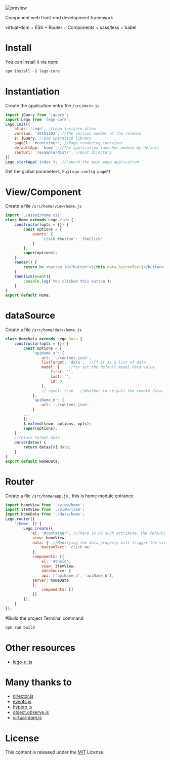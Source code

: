 ![preview](https://github.com/jlego/legojs/blob/master/lego-logo.png)

Component web front-end development framework

virtual-dom + ES6 + Router + Components + sass/less + babel

# Install

You can install it via npm:

```html
npm install -S lego-core
```

# Instantiation
Create the application entry file `/src/main.js`
```javascript
import jQuery from 'jquery';
import Lego from 'lego-core';
Lego.init({
    alias: 'Lego', //Lego instance alias
    version: '20161202', //The version number of the release
    $: jQuery, //Dom operation library
    pageEl: '#container', //Page rendering container
    defaultApp: 'home', //The application launches module by default
    rootUri: '/example/dist/', //Root directory
})
Lego.startApp('index');  //Launch the main page application
```
Get the global parameters, E.g `Lego.config.pageEl`

# View/Component
Create a file `/src/home/view/home.js` 
```javascript
import './asset/home.css';
class Home extends Lego.View {
    constructor(opts = {}) {
        const options = {
            events: {
                'click #button': 'theClick'
            }
        };
        super(options);
    }
    render() {
        return hx`<button id="button">${this.data.buttonText}</button>`;
    }
    theClick(event){
        console.log('You clicked this button');
    }
}
export default Home;
```
# dataSource
Create a file `/src/home/data/home.js` 
```javascript
class HomeData extends Lego.Data {
    constructor(opts = {}) {
        const options = {
            'apiName_a': {
                url: './content.json',
                listTarget: 'data',  //If it is a list of data
                model: {	//for set the default model data value
                    first: '',
                    last: '',
                    id: 0
                },
                // reset: true   //Whether to re-pull the remote data， yes is 'true'
            },
            'apiName_b': {
                url: './content.json'
            }
	    ...
        };
        $.extend(true, options, opts);
        super(options);
    }
    //return format data
    parse(datas) {
        return datas[0].data;
    }
}
export default HomeData;
```

# Router
Create a file `/src/home/app.js` , this is home module entrance
```javascript
import homeView from './view/home';
import itemView from './view/item';
import homeData from './data/home';
Lego.router({
    '/home' () {
        Lego.create({
        	el: '#container', //There is no such attribute，the default is Lego.config.pageEl
            view: homeView,
            data: {  //Modifying the data property will trigger the view update
            	buttonText: 'click me'
            },
            components: [{
            	el: '#theId',
	            view: itemView,
	            dataSource: {
		    	api: ['apiName_a', 'apiName_b'],
			server: homeData
		    },
	            components: []
            }]
        });
    }
});
```
#Build the project
Terminal command
```html
npm run build
```

# Other resources
* [lego-ui.js](https://github.com/jlego/legojs-ui)

# Many thanks to
* [director.js](https://github.com/flatiron/director)
* [events.js](https://github.com/Gozala/events) 
* [hyperx.js](https://github.com/substack/hyperx) 
* [object.observe.js](https://github.com/MaxArt2501/object-observe) 
* [virtual-dom.js](https://github.com/Matt-Esch/virtual-dom) 

# License
This content is released under the [MIT](http://opensource.org/licenses/MIT) License.

